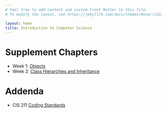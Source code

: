 ```yaml
---
# Feel free to add content and custom Front Matter to this file.
# To modify the layout, see https://jekyllrb.com/docs/themes/#overriding-theme-defaults

layout: home
title: Introduction to Computer Science
---
```


# Supplement Chapters

* Week 1: [Objects](chapters/01_1_Objects.html)
* Week 2: [Class Hierarchies and Inheritance](chapters/02_1_Inheritance)

# Addenda

* CIS 211 [Coding Standards](reference/CodingStandards.html)


